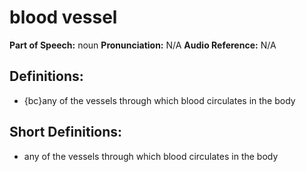 # blood vessel

**Part of Speech:** noun
**Pronunciation:** N/A
**Audio Reference:** N/A

## Definitions:
- {bc}any of the vessels through which blood circulates in the body

## Short Definitions:
- any of the vessels through which blood circulates in the body
